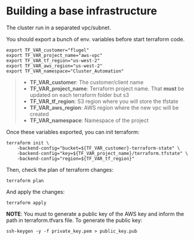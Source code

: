 # Building a base infrastructure

The cluster run in a separated vpc/subnet. 

You should export a bunch of env. variables before start terraform code.

```
export TF_VAR_customer="flugel"
export TF_VAR_project_name="aws-vpc"
export TF_VAR_tf_region="us-west-2"
export TF_VAR_aws_region="us-west-2"
export TF_VAR_namespace="Cluster_Automation"
```

> - **TF_VAR_customer**: The customer/client name
> - **TF_VAR_project_name**: Terraform project name. That **must** be updated on each terraform folder but s3
> - **TF_VAR_tf_region**: S3 region where you will store the tfstate
> - **TF_VAR_aws_region**: AWS region where the new vpc will be created
> - **TF_VAR_namespace**: Namespace of the project

Once these variables exported, you can init terraform:


```
terraform init \
    -backend-config="bucket=${TF_VAR_customer}-terraform-state" \
    -backend-config="key=${TF_VAR_project_name}/terraform.tfstate" \
    -backend-config="region=${TF_VAR_tf_region}"

```

Then, check the plan of terraform changes:

```
terraform plan
```

And apply the changes:

```
terraform apply
```

**NOTE**: You must to generate a public key of the AWS key and inform the path in terraform.tfvars file. To generate the public key:

```
ssh-keygen -y -f private_key.pem > public_key.pub
```
